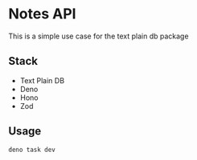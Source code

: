 # Notes API
This is a simple use case for the text plain db package

## Stack
- Text Plain DB
- Deno
- Hono
- Zod

## Usage
```sh
deno task dev
```

